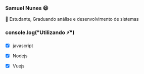 

<!--
### Samuel Nunes
**samuelikz/samuelikz** is a ✨ _special_ ✨ repository because its `README.md` (this file) appears on your GitHub profile.

Here are some ideas to get you started:

- 🔭 I’m currently working on ...
- 🌱 I’m currently learning ...
- 👯 I’m looking to collaborate on ...
- 🤔 I’m looking for help with ...
- 💬 Ask me about ...
- 📫 How to reach me: ...
- 😄 Pronouns: ...
- ⚡ Fun fact: ...

- [ ] Outros

### console.log

- [x] Postman
- [x] insomnia
- [x] Vscode
- [x] SublimeText

-->
### Samuel Nunes 😄
<p align="justify"> 💬 Estudante, Graduando análise e desenvolvimento de sistemas </p>

### console.log("Utilizando ⚡")
- [x] javascript
- [x] Nodejs
- [x] Vuejs

